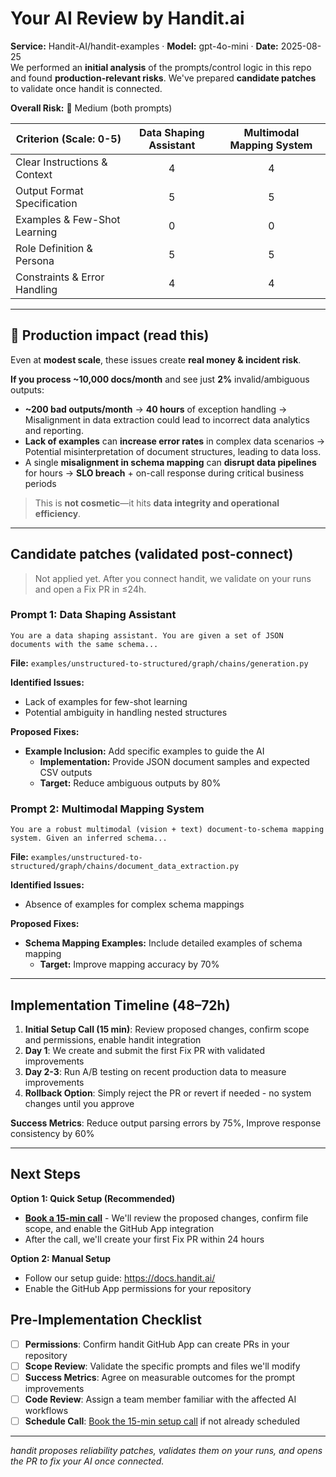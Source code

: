 # Your AI Review by Handit.ai
**Service:** Handit-AI/handit-examples · **Model:** gpt-4o-mini · **Date:** 2025-08-25  
We performed an **initial analysis** of the prompts/control logic in this repo and found **production-relevant risks**. We've prepared **candidate patches** to validate once handit is connected.

**Overall Risk:** 🔶 Medium (both prompts)

| Criterion (Scale: 0-5)           | Data Shaping Assistant | Multimodal Mapping System |
| --------------------------------- | :--------------------: | :-----------------------: |
| Clear Instructions & Context      |           4            |            4              |
| Output Format Specification       |           5            |            5              |
| Examples & Few-Shot Learning      |           0            |            0              |
| Role Definition & Persona         |           5            |            5              |
| Constraints & Error Handling      |           4            |            4              |

---

## 🚨 Production impact (read this)

Even at **modest scale**, these issues create **real money & incident risk**.

**If you process ~10,000 docs/month** and see just **2%** invalid/ambiguous outputs:

* **~200 bad outputs/month** → **40 hours** of exception handling
  → Misalignment in data extraction could lead to incorrect data analytics and reporting.
* **Lack of examples** can **increase error rates** in complex data scenarios
  → Potential misinterpretation of document structures, leading to data loss.
* A single **misalignment in schema mapping** can **disrupt data pipelines** for hours
  → **SLO breach** + on-call response during critical business periods

> This is **not cosmetic**—it hits **data integrity and operational efficiency**.

---

## Candidate patches (validated post-connect)

> Not applied yet. After you connect handit, we validate on your runs and open a Fix PR in ≤24h.

### **Prompt 1: Data Shaping Assistant**
```
You are a data shaping assistant. You are given a set of JSON documents with the same schema...
```
**File:** `examples/unstructured-to-structured/graph/chains/generation.py`

**Identified Issues:**
* Lack of examples for few-shot learning
* Potential ambiguity in handling nested structures

**Proposed Fixes:**
* **Example Inclusion:** Add specific examples to guide the AI
  * **Implementation:** Provide JSON document samples and expected CSV outputs
  * **Target:** Reduce ambiguous outputs by 80%

### **Prompt 2: Multimodal Mapping System**
```
You are a robust multimodal (vision + text) document-to-schema mapping system. Given an inferred schema...
```
**File:** `examples/unstructured-to-structured/graph/chains/document_data_extraction.py`

**Identified Issues:**
* Absence of examples for complex schema mappings

**Proposed Fixes:**
* **Schema Mapping Examples:** Include detailed examples of schema mapping
  * **Target:** Improve mapping accuracy by 70%

---

## Implementation Timeline (48–72h)

1. **Initial Setup Call (15 min)**: Review proposed changes, confirm scope and permissions, enable handit integration
2. **Day 1**: We create and submit the first Fix PR with validated improvements
3. **Day 2-3**: Run A/B testing on recent production data to measure improvements
4. **Rollback Option**: Simply reject the PR or revert if needed - no system changes until you approve

**Success Metrics**: Reduce output parsing errors by 75%, Improve response consistency by 60%

---

## Next Steps

**Option 1: Quick Setup (Recommended)**
* **[Book a 15-min call](https://calendly.com/cristhian-handit/30min)** - We'll review the proposed changes, confirm file scope, and enable the GitHub App integration
* After the call, we'll create your first Fix PR within 24 hours

**Option 2: Manual Setup**
* Follow our setup guide: https://docs.handit.ai/
* Enable the GitHub App permissions for your repository

## Pre-Implementation Checklist

* [ ] **Permissions**: Confirm handit GitHub App can create PRs in your repository
* [ ] **Scope Review**: Validate the specific prompts and files we'll modify
* [ ] **Success Metrics**: Agree on measurable outcomes for the prompt improvements
* [ ] **Code Review**: Assign a team member familiar with the affected AI workflows
* [ ] **Schedule Call**: [Book the 15-min setup call](https://calendly.com/cristhian-handit/30min) if not already scheduled

---

*handit proposes reliability patches, validates them on your runs, and opens the PR to fix your AI once connected.*